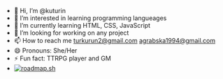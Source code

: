 - 👋 Hi, I’m @kuturin
- 👀 I’m interested in learning programming langueages
- 🌱 I’m currently learning HTML, CSS, JavaScript
- 💞️ I’m looking for working on any project
- 📫 How to reach me turkurun2@gmail.com agrabska1994@gmail.com
- 😄 Pronouns: She/Her
- ⚡ Fun fact: TTRPG player and GM
- <a href="https://roadmap.sh"><img src="https://roadmap.sh/card/tall/672c8e9331d65c235d34fa7f?variant=dark&roadmaps=frontend%2Cbackend%2Cjavascript%2Creact" alt="roadmap.sh"/></a>

<!---
kuturin/kuturin is a ✨ special ✨ repository because its `README.md` (this file) appears on your GitHub profile.
You can click the Preview link to take a look at your changes.
--->
